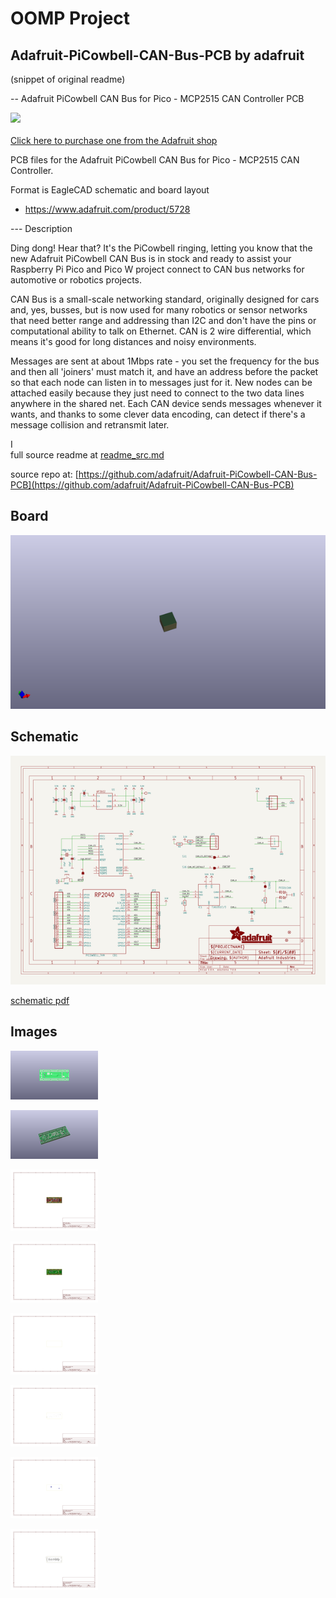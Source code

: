 # OOMP Project  
## Adafruit-PiCowbell-CAN-Bus-PCB  by adafruit  
  
(snippet of original readme)  
  
-- Adafruit PiCowbell CAN Bus for Pico - MCP2515 CAN Controller PCB  
  
<a href="http://www.adafruit.com/products/5728"><img src="assets/5728.jpg?raw=true" width="500px"><br/>  
Click here to purchase one from the Adafruit shop</a>  
  
PCB files for the Adafruit PiCowbell CAN Bus for Pico - MCP2515 CAN Controller.   
  
Format is EagleCAD schematic and board layout  
* https://www.adafruit.com/product/5728  
  
--- Description  
  
Ding dong! Hear that? It's the PiCowbell ringing, letting you know that the new Adafruit PiCowbell CAN Bus is in stock and ready to assist your Raspberry Pi Pico and Pico W project connect to CAN bus networks for automotive or robotics projects.  
  
CAN Bus is a small-scale networking standard, originally designed for cars and, yes, busses, but is now used for many robotics or sensor networks that need better range and addressing than I2C and don't have the pins or computational ability to talk on Ethernet. CAN is 2 wire differential, which means it's good for long distances and noisy environments.  
  
Messages are sent at about 1Mbps rate - you set the frequency for the bus and then all 'joiners' must match it, and have an address before the packet so that each node can listen in to messages just for it. New nodes can be attached easily because they just need to connect to the two data lines anywhere in the shared net. Each CAN device sends messages whenever it wants, and thanks to some clever data encoding, can detect if there's a message collision and retransmit later.   
  
I  
  full source readme at [readme_src.md](readme_src.md)  
  
source repo at: [https://github.com/adafruit/Adafruit-PiCowbell-CAN-Bus-PCB](https://github.com/adafruit/Adafruit-PiCowbell-CAN-Bus-PCB)  
## Board  
  
[![working_3d.png](working_3d_600.png)](working_3d.png)  
## Schematic  
  
[![working_schematic.png](working_schematic_600.png)](working_schematic.png)  
  
[schematic pdf](working_schematic.pdf)  
## Images  
  
[![working_3D_bottom.png](working_3D_bottom_140.png)](working_3D_bottom.png)  
  
[![working_3D_top.png](working_3D_top_140.png)](working_3D_top.png)  
  
[![working_assembly_page_01.png](working_assembly_page_01_140.png)](working_assembly_page_01.png)  
  
[![working_assembly_page_02.png](working_assembly_page_02_140.png)](working_assembly_page_02.png)  
  
[![working_assembly_page_03.png](working_assembly_page_03_140.png)](working_assembly_page_03.png)  
  
[![working_assembly_page_04.png](working_assembly_page_04_140.png)](working_assembly_page_04.png)  
  
[![working_assembly_page_05.png](working_assembly_page_05_140.png)](working_assembly_page_05.png)  
  
[![working_assembly_page_06.png](working_assembly_page_06_140.png)](working_assembly_page_06.png)  
